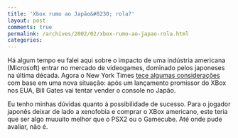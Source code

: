 ```yaml
---
title: 'Xbox rumo ao Japão&#8230; rola?'
layout: post
comments: true
permalink: /archives/2002/02/xbox-rumo-ao-japao-rola.html
categories:
---
```

Há algum tempo eu falei aqui sobre o impacto de uma indústria americana (Microsoft) entrar no mercado de videogames, dominado pelos japoneses na última década. Agora o New York Times <a href=http://ultimosegundo.ig.com.br/useg/nytimes/artigo/0,,683395,00.html >tece algumas considerações</a> com base em uma nova situação: após um lançamento promissor do XBox nos EUA, Bill Gates vai tentar vender o console no Japão.

Eu tenho minhas dúvidas quanto à possibilidade de sucesso. Para o jogador japonês deixar de lado a xenofobia e comprar o XBox americano, este teria que ser algo muuuito melhor que o PSX2 ou o Gamecube. Até onde pude avaliar, não é.